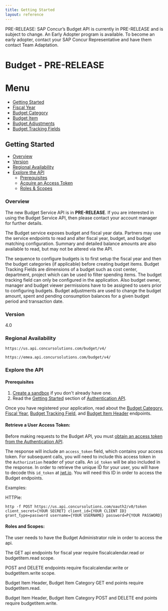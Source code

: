 ```yaml
---
title: Getting Started
layout: reference
---
```


PRE-RELEASE: SAP Concur’s Budget API is currently in PRE-RELEASE and is subject to change. An Early Adopter program is available. To become an early adopter, contact your SAP Concur Representative and have them contact Team Adaptation.

# Budget - PRE-RELEASE

# Menu

- [Getting Started](#overview)
- [Fiscal Year](#overview)
- [Budget Category](#overview)
- [Budget Item](#overview)
- [Budget Adjustments](#overview)
- [Budget Tracking Fields](#overview)

## Getting Started

- [Overview](#overview)
- [Version](#version)
- [Regional Availability](#regional-availability)
- [Explore the API](#explore-the-api)
  - [Prerequisites](#prerequisites)
  - [Acquire an Access Token](#retrieve-a-user-access-token)
  - [Roles & Scopes](#roles-and-scopes)

### Overview

The new Budget Service API is in **PRE-RELEASE**. If you are interested in using the Budget Service API, then please contact your account manager for further details.

The Budget service exposes budget and fiscal year data. Partners may use the service endpoints to read and alter fiscal year, budget, and budget matching configuration.
Summary and detailed balance amounts are also available to read, but may not be altered via the API.

The sequence to configure budgets is to first setup the fiscal year and then the budget categories (if applicable) before creating budget items.
Budget Tracking Fields are dimensions of a budget such as cost center, department, project which can be used to filter spending items. The budget tracking field can only be configured in the application. Also budget owner,
manager and budget viewer permissions have to be assigned to users prior to configuring budgets. Budget adjustments are used to change the budget amount, spent and pending consumption balances for a given budget period and transaction date.

### Version

4.0

### Regional Availability

```
https://us.api.concursolutions.com/budget/v4/
```

```
https://emea.api.concursolutions.com/budget/v4/
```

### Explore the API

#### Prerequisites

1.  [Create a sandbox](https://developer.concur.com/manage-apps/register.html) if you don't already have one.
2.  Read the [Getting Started](https://developer.concur.com/api-reference/authentication/getting-started.html) section of [Authentication API](https://developer.concur.com/api-reference/authentication/apidoc.html).

Once you have registered your application, read about the [Budget Category](/api-reference/budget/budget-category.html), [Fiscal Year](/api-reference/budget/fiscal-year.html), [Budget Tracking Field](/api-reference/budget/cost-object.html), and [Budget Item Header](/api-reference/budget/budget-header.html) endpoints.

#### Retrieve a User Access Token:

Before making requests to the Budget API, you must [obtain an access token from the Authentication API](https://developer.concur.com/api-reference/authentication/getting-started.html).

The response will include an `access_token` field, which contains your access token. For subsequent calls, you will need to include this access token in the `Authorization` header of your calls. An `id_token` will be also included in the response. In order to retrieve the unique ID for your user, you will have to decode this `id_token` at [jwt.io](https://jwt.io/). You will need this ID in order to access the Budget endpoints.

Examples:

HTTPie:

```shell
http -f POST https://us.api.concursolutions.com/oauth2/v0/token client_secret={YOUR SECRET} client_id={YOUR CLIENT ID} grant_type=password username={YOUR USERNAME} password=P{YOUR PASSWORD}
```

#### Roles and Scopes:

The user needs to have the Budget Administrator role in order to access the api.

The GET api endpoints for fiscal year require fiscalcalendar.read or budgetitem.read scope.

POST and DELETE endpoints require fiscalcalendar.write or budgetitem.write scope.

Budget Item Header, Budget Item Category GET end points require budgetitem.read.

Budget Item Header, Budget Item Category POST and DELETE end points require budgetitem.write.
